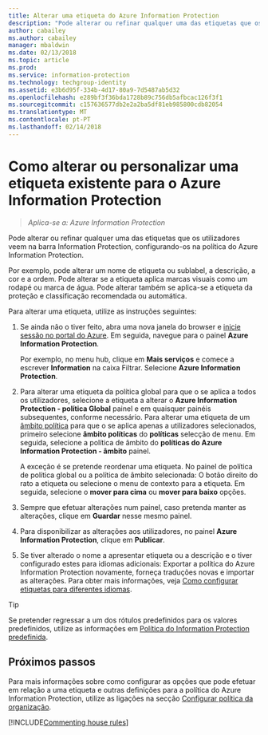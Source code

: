 ```yaml
---
title: Alterar uma etiqueta do Azure Information Protection
description: "Pode alterar ou refinar qualquer uma das etiquetas que os utilizadores veem na barra Information Protection, configurando-os na política do Azure Information Protection."
author: cabailey
ms.author: cabailey
manager: mbaldwin
ms.date: 02/13/2018
ms.topic: article
ms.prod: 
ms.service: information-protection
ms.technology: techgroup-identity
ms.assetid: e3b6d95f-334b-4d17-80a9-7d5487ab5d32
ms.openlocfilehash: e289bf3f36bda1728b89c756db5afbcac126f3f1
ms.sourcegitcommit: c157636577db2e2a2ba5df81eb985800cdb82054
ms.translationtype: MT
ms.contentlocale: pt-PT
ms.lasthandoff: 02/14/2018
---
```

# <a name="how-to-change-or-customize-an-existing-label-for-azure-information-protection"></a>Como alterar ou personalizar uma etiqueta existente para o Azure Information Protection

>*Aplica-se a: Azure Information Protection*

Pode alterar ou refinar qualquer uma das etiquetas que os utilizadores veem na barra Information Protection, configurando-os na política do Azure Information Protection.

Por exemplo, pode alterar um nome de etiqueta ou sublabel, a descrição, a cor e a ordem. Pode alterar se a etiqueta aplica marcas visuais como um rodapé ou marca de água. Pode alterar também se aplica-se a etiqueta da proteção e classificação recomendada ou automática.

Para alterar uma etiqueta, utilize as instruções seguintes:

1. Se ainda não o tiver feito, abra uma nova janela do browser e [inicie sessão no portal do Azure](configure-policy.md#signing-in-to-the-azure-portal). Em seguida, navegue para o painel **Azure Information Protection**. 
    
    Por exemplo, no menu hub, clique em **Mais serviços** e comece a escrever **Information** na caixa Filtrar. Selecione **Azure Information Protection**.

2. Para alterar uma etiqueta da política global para que o se aplica a todos os utilizadores, selecione a etiqueta a alterar o **Azure Information Protection - política Global** painel e em quaisquer painéis subsequentes, conforme necessário. Para alterar uma etiqueta de um [âmbito política](configure-policy-scope.md) para que o se aplica apenas a utilizadores selecionados, primeiro selecione **âmbito políticas** do **políticas** selecção de menu. Em seguida, selecione a política de âmbito do **políticas do Azure Information Protection - âmbito** painel.

    A exceção é se pretende reordenar uma etiqueta. No painel de política de política global ou a política de âmbito selecionada: O botão direito do rato a etiqueta ou selecione o menu de contexto para a etiqueta. Em seguida, selecione o **mover para cima** ou **mover para baixo** opções.

3. Sempre que efetuar alterações num painel, caso pretenda manter as alterações, clique em **Guardar** nesse mesmo painel.

4. Para disponibilizar as alterações aos utilizadores, no painel **Azure Information Protection**, clique em **Publicar**.

5. Se tiver alterado o nome a apresentar etiqueta ou a descrição e o tiver configurado estes para idiomas adicionais: Exportar a política do Azure Information Protection novamente, forneça traduções novas e importar as alterações. Para obter mais informações, veja [Como configurar etiquetas para diferentes idiomas](configure-policy-languages.md).

> [!TIP]
>Se pretender regressar a um dos rótulos predefinidos para os valores predefinidos, utilize as informações em [Política do Information Protection predefinida](configure-policy-default.md).

## <a name="next-steps"></a>Próximos passos

Para mais informações sobre como configurar as opções que pode efetuar em relação a uma etiqueta e outras definições para a política do Azure Information Protection, utilize as ligações na secção [Configurar política da organização](configure-policy.md#configuring-your-organizations-policy).

[!INCLUDE[Commenting house rules](../includes/houserules.md)]


